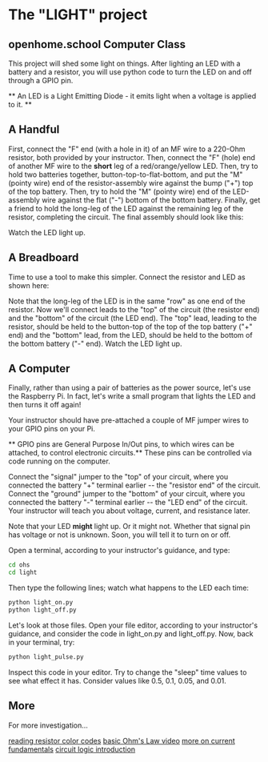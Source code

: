 # The "LIGHT" project
## openhome.school Computer Class

This project will shed some light on things.  After lighting an LED with a battery and a resistor,
you will use python code to turn the LED on and off through a GPIO pin.

** An LED is a Light Emitting Diode - it emits light when a voltage is applied to it. **

## A Handful

First, connect the "F" end (with a hole in it) of an MF wire to a 220-Ohm resistor, both provided
by your instructor.
Then, connect the "F" (hole) end of another MF wire to the **short** leg of a red/orange/yellow LED.
Then, try to hold two batteries together, button-top-to-flat-bottom, and put the "M" (pointy wire)
end of the resistor-assembly wire against the bump ("+") top of the top battery.
Then, try to hold the "M" (pointy wire) end of the LED-assembly wire against the flat ("-") bottom of
the bottom battery.
Finally, get a friend to hold the long-leg of the LED against the remaining leg of the resistor,
completing the circuit.  The final assembly should look like this:

Watch the LED light up.

## A Breadboard

Time to use a tool to make this simpler.  Connect the resistor and LED as shown here:

Note that the long-leg of the LED is in the same "row" as one end of the resistor.  Now we'll
connect leads to the "top" of the circuit (the resistor end) and the "bottom" of the circuit
(the LED end).  The "top" lead, leading to the resistor, should be held to the button-top of the top
of the top battery ("+" end) and the "bottom" lead, from the LED, should be held to the bottom of the 
bottom battery ("-" end).  Watch the LED light up.

## A Computer

Finally, rather than using a pair of batteries as the power source, let's use the Raspberry Pi.
In fact, let's write a small program that lights the LED and then turns it off again!

Your instructor should have pre-attached a couple of MF jumper wires to your GPIO pins on your Pi.

** GPIO pins are General Purpose In/Out pins, to which wires can be attached, to control electronic
circuits.**  These pins can be controlled via code running on the computer.

Connect the "signal" jumper to the "top" of your circuit, where you connected the battery "+"
terminal earlier -- the "resistor end" of the circuit.  Connect the "ground" jumper to the "bottom"
of your circuit, where you connected the battery "-" terminal earlier -- the "LED end" of the
circuit.  Your instructor will teach you about voltage, current, and resistance later.

Note that your LED **might** light up.  Or it might not.  Whether that signal pin has voltage or
not is unknown.  Soon, you will tell it to turn on or off.

Open a terminal, according to your instructor's guidance, and type:

```sh
cd ohs
cd light
```

Then type the following lines; watch what happens to the LED each time:

```sh
python light_on.py
python light_off.py
```

Let's look at those files.  Open your file editor, according to your instructor's guidance, and
consider the code in light_on.py and light_off.py.  Now, back in your terminal, try:

```sh
python light_pulse.py
```

Inspect this code in your editor.  Try to change the "sleep" time values to see what effect it has.
Consider values like 0.5, 0.1, 0.05, and 0.01.

## More

For more investigation...

[reading resistor color codes](https://eepower.com/resistor-guide/resistor-standards-and-codes/resistor-color-code/)
[basic Ohm's Law video](https://www.khanacademy.org/science/high-school-physics/dc-circuits/electric-current-resistivity-and-ohms-law/v/circuits-part-1)
[more on current fundamentals](https://www.khanacademy.org/science/electrical-engineering/introduction-to-ee/intro-to-ee/v/ee-current)
[circuit logic introduction](https://www.khanacademy.org/computing/code-org/computers-and-the-internet/how-computers-work/v/khan-academy-and-codeorg-circuits-logic)

